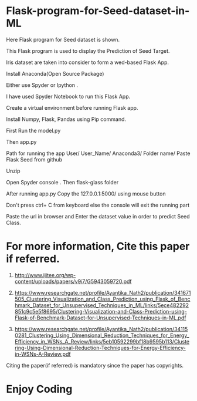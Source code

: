# Flask-program-for-Seed-dataset-in-ML

Here Flask program for Seed dataset is shown.

This Flask program is used to display the Prediction of Seed Target.

Iris dataset are taken into consider to form a wed-based Flask App.

Install Anaconda(Open Source Package)

Either use Spyder or Ipython .

I have used Spyder Notebook to run this Flask App.

Create a virtual environment before running Flask app.

Install Numpy, Flask, Pandas using Pip command.

First Run the model.py

Then app.py

Path for running the app User/ User_Name/ Anaconda3/ Folder name/ Paste Flask Seed from github

Unzip

Open Spyder console . Then flask-glass folder

After running app.py Copy the 127.0.0.1:5000/ using mouse button

Don't press ctrl+ C from keyboard else the console will exit the running part

Paste the url in browser and Enter the dataset value in order to predict Seed Class.

# For more information, Cite this paper if referred. 

1. http://www.ijitee.org/wp-content/uploads/papers/v9i7/G5943059720.pdf

2. https://www.researchgate.net/profile/Ayantika_Nath2/publication/341671505_Clustering_Visualization_and_Class_Prediction_using_Flask_of_Benchmark_Dataset_for_Unsupervised_Techniques_in_ML/links/5ece482292851c9c5e5f8695/Clustering-Visualization-and-Class-Prediction-using-Flask-of-Benchmark-Dataset-for-Unsupervised-Techniques-in-ML.pdf

3. https://www.researchgate.net/profile/Ayantika_Nath2/publication/341150281_Clustering_Using_Dimensional_Reduction_Techniques_for_Energy_Efficiency_in_WSNs_A_Review/links/5eb10592299bf18b9595b113/Clustering-Using-Dimensional-Reduction-Techniques-for-Energy-Efficiency-in-WSNs-A-Review.pdf

Citing the paper(if referred) is mandatory since the paper has copyrights.

# Enjoy Coding

